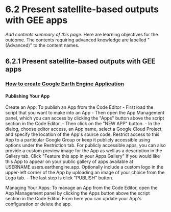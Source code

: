 # 6.2 Present satellite-based outputs with GEE apps

*Add contents summary of this page*. Here are learning objectives for the outcome. The contents requiring advanced knowledge are labelled "(Advanced)" to the content names.

## 6.2.1 Present satellite-based outputs with GEE apps

### [How to create Google Earth Engine Application](https://developers.google.com/earth-engine/guides/apps)

#### Publishing Your App

Create an App: To publish an App from the Code Editor
    - First load the script that you want to make into an App
    - Then open the App Management panel, which you can access by clicking the "Apps" button above the script section in the Code Editor.
    - Then click on the "NEW APP" button. 
    - In the dialog, choose editor access, an App name, select a Google Cloud Project, and specify the location of the App's source code. Restrict access to this App to a particular Google Group or keep it publicly accessible using options under the Restriction tab. For publicly accessible apps, you can also provide a custom preview image for the App as well as a description in the Gallery tab. Click "Feature this app in your Apps Gallery" if you would like this App to appear on your public gallery of apps available at USERNAME.users.earthengine.app. Optionally include a custom logo in the upper-left corner of the App by uploading an image of your choice from the Logo tab.
    - The last step is click "PUBLISH" button.  

Managing Your Apps:
To manage an App from the Code Editor, open the App Management panel by clicking the Apps button above the script section in the Code Editor. From here you can update your App's configuration or delete the app.


```python

```
